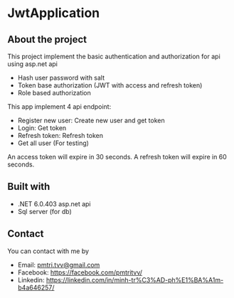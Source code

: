 # JwtApplication

## About the project

This project implement the basic authentication and authorization for api using asp.net api

-   Hash user password with salt
-   Token base authorization (JWT with access and refresh token)
-   Role based authorization

This app implement 4 api endpoint:

-   Register new user: Create new user and get token
-   Login: Get token
-   Refresh token: Refresh token
-   Get all user (For testing)

An access token will expire in 30 seconds. A refresh token will expire in 60 seconds.

## Built with

-   .NET 6.0.403 asp.net api
-   Sql server (for db)

## Contact

You can contact with me by

-   Email: pmtri.tvv@gmail.com
-   Facebook: https://facebook.com/pmtritvv/
-   Linkedin: https://linkedin.com/in/minh-tr%C3%AD-ph%E1%BA%A1m-b4a646257/
